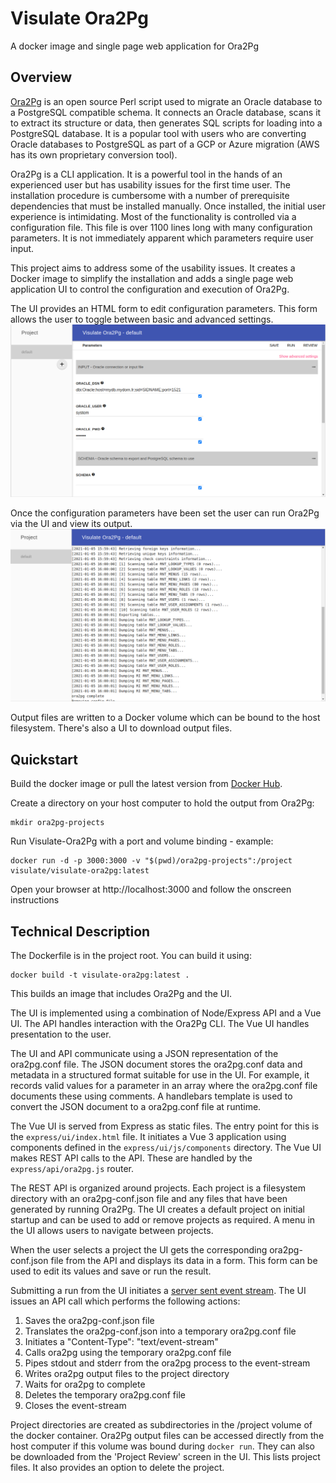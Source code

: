 # Visulate Ora2Pg
A docker image and single page web application for Ora2Pg

## Overview

[Ora2Pg](https://github.com/darold/ora2pg) is an open source Perl script used to migrate an Oracle database to a PostgreSQL compatible schema. It connects an Oracle database, scans it to extract its structure or data, then generates SQL scripts for loading into a PostgreSQL database. It is a popular tool with users who are converting Oracle databases to PostgreSQL as part of a GCP or Azure migration (AWS has its own proprietary conversion tool).

Ora2Pg is a CLI application. It is a powerful tool in the hands of an experienced user but has usability issues for the first time user. The installation procedure is cumbersome with a number of prerequisite dependencies that must be installed manually. Once installed, the initial user experience is intimidating. Most of the functionality is controlled via a configuration file. This file is over 1100 lines long with many configuration parameters. It is not immediately apparent which parameters require user input.

This project aims to address some of the usability issues. It creates a Docker image to simplify the installation and adds a single page web application UI to control the configuration and execution of Ora2Pg.

The UI provides an HTML form to edit configuration parameters. This form allows the user to toggle between basic and advanced settings.
![Alt text](docs/images/visulate-ora2pg-config.png?raw=true "Visulate Ora2Pg configuration")

Once the configuration parameters have been set the user can run Ora2Pg via the UI and view its output.
![Alt text](docs/images/visulate-ora2pg-run.png?raw=true "Visulate Ora2Pg run results")

Output files are written to a Docker volume which can be bound to the host filesystem. There's also a UI to download output files.

## Quickstart

Build the docker image or pull the latest version from [Docker Hub](https://hub.docker.com/r/visulate/visulate-ora2pg).

Create a directory on your host computer to hold the output from Ora2Pg:

```
mkdir ora2pg-projects
```

Run Visulate-Ora2Pg with a port and volume binding - example:

```
docker run -d -p 3000:3000 -v "$(pwd)/ora2pg-projects":/project visulate/visulate-ora2pg:latest
```

Open your browser at http://localhost:3000 and follow the onscreen instructions

## Technical Description

The Dockerfile is in the project root. You can build it using:

```
docker build -t visulate-ora2pg:latest .
```

This builds an image that includes Ora2Pg and the UI.

The UI is implemented using a combination of Node/Express API and a Vue UI. The API handles interaction with the Ora2Pg CLI. The Vue UI handles presentation to the user. 

The UI and API communicate using a JSON representation of the ora2pg.conf file. The JSON document stores the ora2pg.conf data and metadata in a structured format suitable for use in the UI. For example, it records valid values for a parameter in an array where the  ora2pg.conf file documents these using comments. A handlebars template is used to convert the JSON document to a ora2pg.conf file at runtime.

The Vue UI is served from Express as static files. The entry point for this is the `express/ui/index.html` file. It initiates a Vue 3 application using components defined in the `express/ui/js/components` directory. The Vue UI makes REST API calls to the API. These are handled by the `express/api/ora2pg.js` router.

The REST API is organized around projects. Each project is a filesystem directory with an ora2pg-conf.json file and any files that have been generated by running Ora2Pg. The UI creates a default project on initial startup and can be used to add or remove projects as required. A menu in the UI allows users to navigate between projects.

When the user selects a project the UI gets the corresponding ora2pg-conf.json file from the API and displays its data in a form. This form can be used to edit its values and save or run the result.

Submitting a run from the UI initiates a [server sent event stream](https://developer.mozilla.org/en-US/docs/Web/API/Server-sent_events/Using_server-sent_events). The UI issues an API call which performs the following actions:

1. Saves the ora2pg-conf.json file
2. Translates the ora2pg-conf.json into a temporary ora2pg.conf file
3. Initiates a "Content-Type": "text/event-stream"
4. Calls ora2pg using the temporary ora2pg.conf file
5. Pipes stdout and stderr from the ora2pg process to the event-stream
7. Writes ora2pg output files to the project directory
8. Waits for ora2pg to complete
9. Deletes the temporary ora2pg.conf file
10. Closes the event-stream

Project directories are created as subdirectories in the /project volume of the docker container. Ora2Pg output files can be accessed directly from the host computer if this volume was bound during `docker run`. They can also be downloaded from the 'Project Review' screen in the UI. This lists project files. It also provides an option to delete the project.
